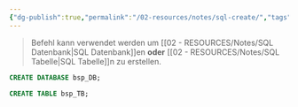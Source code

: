 ```yaml
---
{"dg-publish":true,"permalink":"/02-resources/notes/sql-create/","tags":["code/sql","datenbank"],"noteIcon":"","updated":"2025-09-05T10:12:32.000+02:00"}
---
```


>Befehl kann verwendet werden um [[02 - RESOURCES/Notes/SQL Datenbank\|SQL Datenbank]]en **oder** [[02 - RESOURCES/Notes/SQL Tabelle\|SQL Tabelle]]n zu erstellen.

```sql
CREATE DATABASE bsp_DB;
```

```sql
CREATE TABLE bsp_TB;
```
